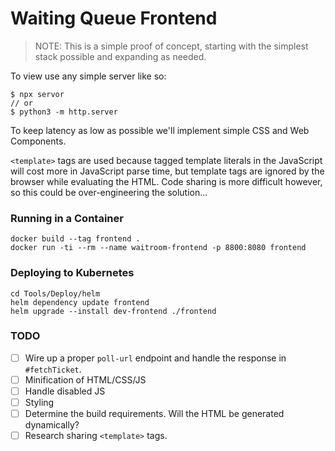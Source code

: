 # Waiting Queue Frontend

> NOTE: This is a simple proof of concept, starting with the simplest stack possible and expanding as needed.

To view use any simple server like so:

```shell
$ npx servor
// or
$ python3 -m http.server
```

To keep latency as low as possible we'll implement simple CSS and Web Components.

`<template>` tags are used because tagged template literals in the JavaScript will cost more in JavaScript parse time,
but template tags are ignored by the browser while evaluating the HTML. Code sharing is more difficult however,
so this could be over-engineering the solution...

### Running in a Container

```
docker build --tag frontend .
docker run -ti --rm --name waitroom-frontend -p 8800:8080 frontend
```

### Deploying to Kubernetes

```
cd Tools/Deploy/helm
helm dependency update frontend
helm upgrade --install dev-frontend ./frontend
```

### TODO

-   [ ] Wire up a proper `poll-url` endpoint and handle the response in `#fetchTicket`.
-   [ ] Minification of HTML/CSS/JS
-   [ ] Handle disabled JS
-   [ ] Styling
-   [ ] Determine the build requirements. Will the HTML be generated dynamically?
-   [ ] Research sharing `<template>` tags.
